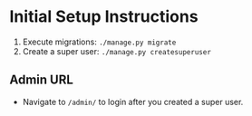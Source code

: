 # Initial Setup Instructions

1. Execute migrations: ```./manage.py migrate```
2. Create a super user: ```./manage.py createsuperuser```

## Admin URL
* Navigate to ```/admin/``` to login after you created a super user.